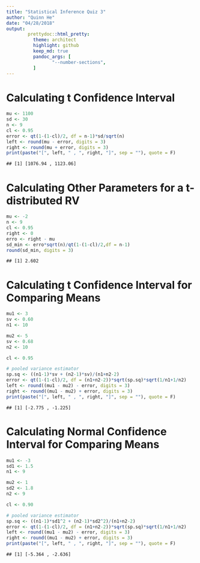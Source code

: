 ```yaml
---
title: "Statistical Inference Quiz 3"
author: "Quinn He"
date: "04/28/2018"
output:
        prettydoc::html_pretty:
          theme: architect
          highlight: github
          keep_md: true
          pandoc_args: [
                 "--number-sections",
          ]
---
```


# Calculating t Confidence Interval


```r
mu <- 1100
sd <- 30
n <- 9
cl <- 0.95
error <- qt(1-(1-cl)/2, df = n-1)*sd/sqrt(n)
left <- round(mu - error, digits = 3)
right <- round(mu + error, digits = 3)
print(paste("[", left, " , ", right, "]", sep = ""), quote = F)
```

```
## [1] [1076.94 , 1123.06]
```

# Calculating Other Parameters for a t-distributed RV


```r
mu <- -2
n <- 9
cl <- 0.95
right <- 0
erro <- right - mu
sd_min <- erro*sqrt(n)/qt(1-(1-cl)/2,df = n-1)
round(sd_min, digits = 3)
```

```
## [1] 2.602
```

# Calculating t Confidence Interval for Comparing Means


```r
mu1 <- 3
sv <- 0.60
n1 <- 10

mu2 <- 5
sv <- 0.68
n2 <- 10

cl <- 0.95

# pooled variance estimator
sp.sq <- ((n1-1)*sv + (n2-1)*sv)/(n1+n2-2)
error <- qt(1-(1-cl)/2, df = (n1+n2-2))*sqrt(sp.sq)*sqrt(1/n1+1/n2)
left <- round((mu1 - mu2) - error, digits = 3)
right <- round((mu1 - mu2) + error, digits = 3)
print(paste("[", left, " , ", right, "]", sep = ""), quote = F)
```

```
## [1] [-2.775 , -1.225]
```

# Calculating Normal Confidence Interval for Comparing Means


```r
mu1 <- -3
sd1 <- 1.5
n1 <- 9

mu2 <- 1
sd2 <- 1.8
n2 <- 9

cl <- 0.90

# pooled variance estimator
sp.sq <- ((n1-1)*sd1^2 + (n2-1)*sd2^2)/(n1+n2-2)
error <- qt(1-(1-cl)/2, df = (n1+n2-2))*sqrt(sp.sq)*sqrt(1/n1+1/n2)
left <- round((mu1 - mu2) - error, digits = 3)
right <- round((mu1 - mu2) + error, digits = 3)
print(paste("[", left, " , ", right, "]", sep = ""), quote = F)
```

```
## [1] [-5.364 , -2.636]
```

